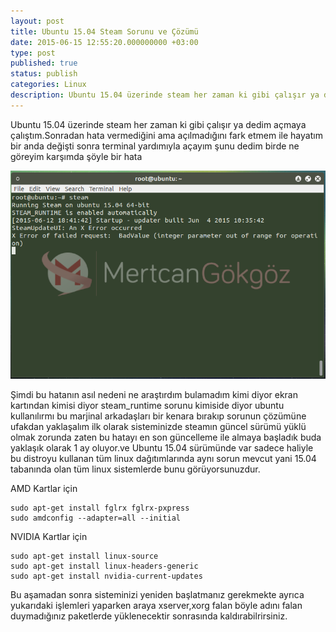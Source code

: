 ```yaml
---
layout: post
title: Ubuntu 15.04 Steam Sorunu ve Çözümü
date: 2015-06-15 12:55:20.000000000 +03:00
type: post
published: true
status: publish
categories: Linux
description: Ubuntu 15.04 üzerinde steam her zaman ki gibi çalışır ya dedim açmaya çalıştım.Sonradan hata vermediğini ama açılmadığını fark etmem ile
---
```


Ubuntu 15.04 üzerinde steam her zaman ki gibi çalışır ya dedim açmaya çalıştım.Sonradan hata vermediğini ama açılmadığını fark etmem ile hayatım bir anda değişti sonra terminal yardımıyla açayım şunu dedim birde ne göreyim karşımda şöyle bir hata

![steamubuntuhatagorsel](/assets/steamubuntuhatagorsel.png)

Şimdi bu hatanın asıl nedeni ne araştırdım bulamadım kimi diyor ekran kartından kimisi diyor steam\_runtime sorunu kimiside diyor ubuntu kullanılırmı bu marjinal arkadaşları bir kenara bırakıp sorunun çözümüne ufakdan yaklaşalım ilk olarak sisteminizde steamın güncel sürümü yüklü olmak zorunda zaten bu hatayı en son güncelleme ile almaya başladık buda yaklaşık olarak 1 ay oluyor.ve Ubuntu 15.04 sürümünde var sadece haliyle bu distroyu kullanan tüm linux dağıtımlarında aynı sorun mevcut yani 15.04 tabanında olan tüm linux sistemlerde bunu görüyorsunuzdur.

AMD Kartlar için

    sudo apt-get install fglrx fglrx-pxpress
    sudo amdconfig --adapter=all --initial

NVIDIA Kartlar için

    sudo apt-get install linux-source
    sudo apt-get install linux-headers-generic
    sudo apt-get install nvidia-current-updates

Bu aşamadan sonra sisteminizi yeniden başlatmanız gerekmekte ayrıca yukarıdaki işlemleri yaparken araya xserver,xorg falan böyle adını falan duymadığınız paketlerde yüklenecektir sonrasında kaldırabilrirsiniz.
